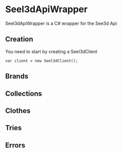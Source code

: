 # Seel3dApiWrapper

Seel3dApiWrapper is a C# wrapper for the See3d Api 

## Creation

You need to start by creating a Seel3dClient

	var client = new Seel3dClient();



## Brands

## Collections

## Clothes

## Tries

## Errors